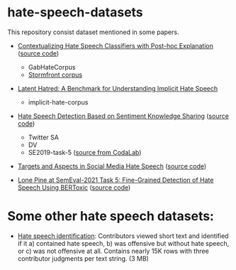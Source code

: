 # hate-speech-datasets
This repository consist dataset mentioned in some papers. 
* [Contextualizing Hate Speech Classifiers with Post-hoc Explanation](https://arxiv.org/abs/2005.02439) ([source code](https://github.com/BrendanKennedy/contextualizing-hate-speech-models-with-explanations))
  - GabHateCorpus
  - [Stormfront corpus](https://github.com/aitor-garcia-p/hate-speech-dataset)

* [Latent Hatred: A Benchmark for Understanding Implicit Hate Speech](https://arxiv.org/abs/2109.05322)
  - implicit-hate-corpus

* [Hate Speech Detection Based on Sentiment Knowledge Sharing](https://aclanthology.org/2021.acl-long.556/) ([source code](https://github.com/1783696285/SKS))
  - Twitter SA
  - DV
  - SE2019-task-5 ([source from CodaLab](https://competitions.codalab.org/competitions/19935#learn_the_details))

* [Targets and Aspects in Social Media Hate Speech](https://aclanthology.org/2021.woah-1.19.pdf) ([source code](https://github.com/TalnUPF/HateSpeechTargetsAspects))

* [Lone Pine at SemEval-2021 Task 5: Fine-Grained Detection of Hate Speech Using BERToxic](https://arxiv.org/abs/2104.03506) ([source code](https://github.com/Yakoob-Khan/Toxic-Spans-Detection))


# Some other hate speech datasets: 
* [Hate speech identification](https://github.com/t-davidson/hate-speech-and-offensive-language): Contributors viewed short text and identified if it a) contained hate speech, b) was offensive but without hate speech, or c) was not offensive at all. Contains nearly 15K rows with three contributor judgments per text string. (3 MB)
